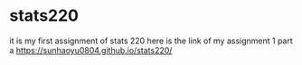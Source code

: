 # stats220
it is my first assignment of stats 220
here is the link of my assignment 1 part a
https://sunhaoyu0804.github.io/stats220/
